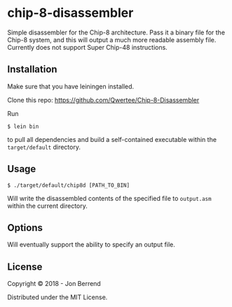 # chip-8-disassembler

Simple disassembler for the Chip-8 architecture.
Pass it a binary file for the Chip-8 system, and this will output a much more readable assembly file.
Currently does not support Super Chip-48 instructions.

## Installation

Make sure that you have leiningen installed.

Clone this repo: https://github.com/Qwertee/Chip-8-Disassembler

Run

    $ lein bin

to pull all dependencies and build a self-contained executable within the 
`target/default` directory.

## Usage

    $ ./target/default/chip8d [PATH_TO_BIN]
    
Will write the disassembled contents of the specified file to `output.asm` within the current directory.

## Options

Will eventually support the ability to specify an output file.

## License

Copyright © 2018 - Jon Berrend

Distributed under the MIT License.
